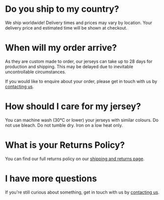 # Do you ship to my country?

We ship worldwide! Delivery times and prices may vary by location. Your delivery price and estimated time will be shown at checkout.

# When will my order arrive?

As they are custom made to order, our jerseys can take up to 28 days for production and shipping. This may be delayed due to inevitable uncontrollable circumstances.

If you would like to enquire about your order, please get in touch with us by [contacting us](/contact).

# How should I care for my jersey?

You can machine wash (30°C or lower) your jerseys with similar colours. Do not use bleach. Do not tumble dry. Iron on a low heat only.

# What is your Returns Policy?

You can find our full returns policy on our [shipping and returns page](/shipping).

# I have more questions

If you're still curious about something, get in touch with us by [contacting us](/contact).
